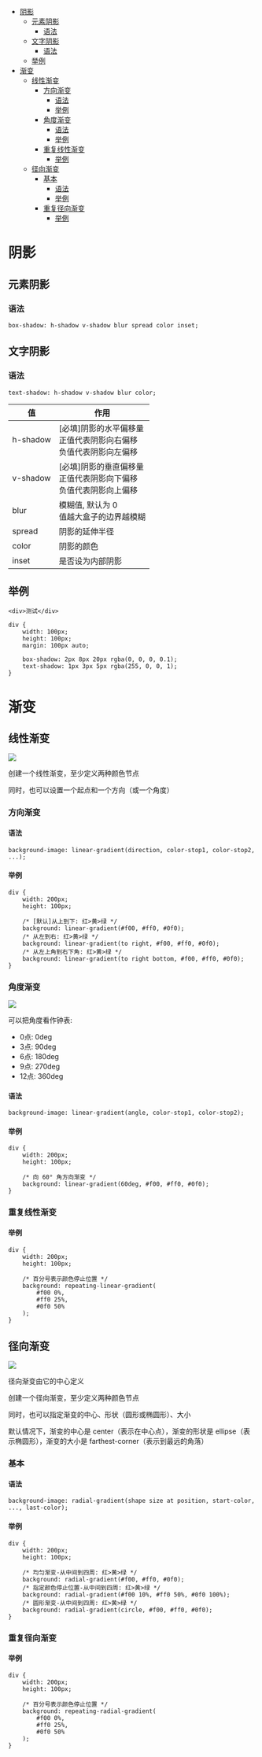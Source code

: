 <!--
 * @Author: shenxh
 * @Date: 2021-12-13 17:20:56
 * @LastEditors: shenxh
 * @LastEditTime: 2021-12-15 15:53:04
 * @Description: CSS3 阴影与渐变
-->

- [阴影](#阴影)
  - [元素阴影](#元素阴影)
    - [语法](#语法)
  - [文字阴影](#文字阴影)
    - [语法](#语法-1)
  - [举例](#举例)
- [渐变](#渐变)
  - [线性渐变](#线性渐变)
    - [方向渐变](#方向渐变)
      - [语法](#语法-2)
      - [举例](#举例-1)
    - [角度渐变](#角度渐变)
      - [语法](#语法-3)
      - [举例](#举例-2)
    - [重复线性渐变](#重复线性渐变)
      - [举例](#举例-3)
  - [径向渐变](#径向渐变)
    - [基本](#基本)
      - [语法](#语法-4)
      - [举例](#举例-4)
    - [重复径向渐变](#重复径向渐变)
      - [举例](#举例-5)

# 阴影

## 元素阴影

### 语法
```
box-shadow: h-shadow v-shadow blur spread color inset;
```

## 文字阴影

### 语法
```
text-shadow: h-shadow v-shadow blur color;
```

|值|作用|
|-|-|
|h-shadow|[必填]阴影的水平偏移量<br />正值代表阴影向右偏移<br />负值代表阴影向左偏移|
|v-shadow|[必填]阴影的垂直偏移量<br />正值代表阴影向下偏移<br />负值代表阴影向上偏移|
|blur|模糊值, 默认为 0<br />值越大盒子的边界越模糊|
|spread|阴影的延伸半径|<br />正值代表阴影向盒子各个方向延伸扩大<br />负值代表阴影沿相反方向缩小|
|color|阴影的颜色|
|inset|是否设为内部阴影|布尔值 (true/false)|

## 举例
```
<div>测试</div>
```
```
div {
    width: 100px;
    height: 100px;
    margin: 100px auto;

    box-shadow: 2px 8px 20px rgba(0, 0, 0, 0.1);
    text-shadow: 1px 3px 5px rgba(255, 0, 0, 1);
}
```

# 渐变

## 线性渐变
![](https://note.youdao.com/yws/res/4495/WEBRESOURCEa474e106184c1beca2f344715fe35555)

创建一个线性渐变，至少定义两种颜色节点

同时，也可以设置一个起点和一个方向（或一个角度）

### 方向渐变

#### 语法
```
background-image: linear-gradient(direction, color-stop1, color-stop2, ...);
```

#### 举例
```
div {
    width: 200px;
    height: 100px;

    /* [默认]从上到下: 红>黄>绿 */
    background: linear-gradient(#f00, #ff0, #0f0);
    /* 从左到右: 红>黄>绿 */
    background: linear-gradient(to right, #f00, #ff0, #0f0);
    /* 从左上角到右下角: 红>黄>绿 */
    background: linear-gradient(to right bottom, #f00, #ff0, #0f0);
}
```

### 角度渐变
![](https://note.youdao.com/yws/res/4518/WEBRESOURCE3601e2cb65a85dd5e0afc2313ba4d111)

可以把角度看作钟表:
+ 0点: 0deg
+ 3点: 90deg
+ 6点: 180deg
+ 9点: 270deg
+ 12点: 360deg

#### 语法
```
background-image: linear-gradient(angle, color-stop1, color-stop2);
```

#### 举例
```
div {
    width: 200px;
    height: 100px;

    /* 向 60° 角方向渐变 */
    background: linear-gradient(60deg, #f00, #ff0, #0f0);
}
```

### 重复线性渐变

#### 举例
```
div {
    width: 200px;
    height: 100px;

    /* 百分号表示颜色停止位置 */
    background: repeating-linear-gradient(
        #f00 0%,
        #ff0 25%,
        #0f0 50%
    );
}
```
## 径向渐变
![](https://note.youdao.com/yws/res/4537/WEBRESOURCE9efba306300031d9ecbd7e06d9b9d65d)

径向渐变由它的中心定义

创建一个径向渐变，至少定义两种颜色节点

同时，也可以指定渐变的中心、形状（圆形或椭圆形）、大小

默认情况下，渐变的中心是 center（表示在中心点），渐变的形状是 ellipse（表示椭圆形），渐变的大小是 farthest-corner（表示到最远的角落）

### 基本

#### 语法
```
background-image: radial-gradient(shape size at position, start-color, ..., last-color);
```

#### 举例
```
div {
    width: 200px;
    height: 100px;

    /* 均匀渐变-从中间到四周: 红>黄>绿 */
    background: radial-gradient(#f00, #ff0, #0f0);
    /* 指定颜色停止位置-从中间到四周: 红>黄>绿 */
    background: radial-gradient(#f00 10%, #ff0 50%, #0f0 100%);
    /* 圆形渐变-从中间到四周: 红>黄>绿 */
    background: radial-gradient(circle, #f00, #ff0, #0f0);
}
```

### 重复径向渐变

#### 举例
```
div {
    width: 200px;
    height: 100px;

    /* 百分号表示颜色停止位置 */
    background: repeating-radial-gradient(
        #f00 0%,
        #ff0 25%,
        #0f0 50%
    );
}
```
